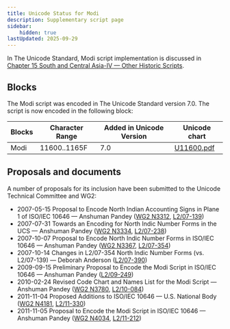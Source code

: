 ```yaml
---
title: Unicode Status for Modi
description: Supplementary script page
sidebar:
    hidden: true
lastUpdated: 2025-09-29
---
```


In The Unicode Standard, Modi script implementation is discussed in [Chapter 15 South and Central Asia-IV — Other Historic Scripts](https://www.unicode.org/versions/latest/core-spec/chapter-15/#G80897).

## Blocks

The Modi script was encoded in The Unicode Standard version 7.0. The script is now encoded in the following block:

| Blocks | Character Range | Added in Unicode Version | Unicode chart |
| ------ | --------------- | ------------------------ | ------------- |
| Modi  | 11600..1165F | 7.0 | [U11600.pdf](http://www.unicode.org/charts/PDF/U11600.pdf) |

## Proposals and documents

A number of proposals for its inclusion have been submitted to the Unicode Technical Committee and WG2:
- 2007-05-15 Proposal to Encode North Indian Accounting Signs in Plane 1 of ISO/IEC 10646 — Anshuman Pandey  ([WG2 N3312](https://www.unicode.org/wg2/docs/n3312.pdf), [L2/07-139](http://www.unicode.org/cgi-bin/GetMatchingDocs.pl?L2/07-139))
- 2007-07-31 Towards an Encoding for North Indic Number Forms in the UCS — Anshuman Pandey ([WG2 N3334](https://www.unicode.org/wg2/docs/n3334.pdf), [L2/07-238](http://www.unicode.org/cgi-bin/GetMatchingDocs.pl?L2/07-238))
- 2007-10-07 Proposal to Encode North Indic Number Forms in ISO/IEC 10646 — Anshuman Pandey ([WG2 N3367](https://www.unicode.org/wg2/docs/n3367.pdf), [L2/07-354](http://www.unicode.org/cgi-bin/GetMatchingDocs.pl?L2/07-354))
- 2007-10-14 Changes in L2/07-354 North Indic Number Forms (vs. L2/07-139) — Deborah Anderson ([L2/07-390](http://www.unicode.org/cgi-bin/GetMatchingDocs.pl?L2/07-390))
- 2009-09-15 Preliminary Proposal to Encode the Modi Script in ISO/IEC 10646 — Anshuman Pandey ([L2/09-249](http://www.unicode.org/cgi-bin/GetMatchingDocs.pl?L2/09-249))
- 2010-02-24 Revised Code Chart and Names List for the Modi Script — Anshuman Pandey ([WG2 N3780](https://www.unicode.org/wg2/docs/n3780.pdf), [L2/10-084](http://www.unicode.org/cgi-bin/GetMatchingDocs.pl?L2/10-084))
- 2011-11-04 Proposed Additions to ISO/IEC 10646 — U.S. National Body ([WG2 N4181](https://www.unicode.org/wg2/docs/n4181.pdf), [L2/11-330](http://www.unicode.org/cgi-bin/GetMatchingDocs.pl?L2/11-330))
- 2011-11-05 Proposal to Encode the Modi Script in ISO/IEC 10646 — Anshuman Pandey ([WG2 N4034](https://www.unicode.org/wg2/docs/n4034.pdf), [L2/11-212](http://www.unicode.org/cgi-bin/GetMatchingDocs.pl?L2/11-212))
